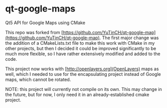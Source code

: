 qt-google-maps
==============
Qt5 API for Google Maps using CMake

This repo was forked from [https://github.com/YuTinCH/qt-google-map](https://github.com/YuTinCH/qt-google-map).  The first major change was the addition of a CMakeLists.txt file to make this work with CMake in my other projects, but then I decided it could be improved significantly to be much more flexible, so I have rather extensively modified and added to the code.

This project now works with [http://openlayers.org](OpenLayers) maps as well, which I needed to use for the encapsulating project instead of Google maps, which cannot be rotated.

NOTE: this project will currently not compile on its own.  This may change in the future, but for now, I only need it in an already-established cmake project.
